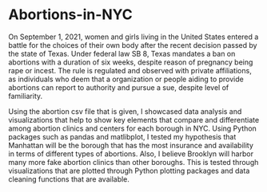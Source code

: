 # Abortions-in-NYC

On September 1, 2021, women and girls living in the United States entered a battle for the choices of their own body after the recent decision passed by the state of Texas. Under federal law SB 8, Texas mandates a ban on abortions with a duration of six weeks, despite reason of pregnancy being rape or incest. The rule is regulated and observed with private affiliations, as individuals who deem that a organization or people aiding to provide abortions can report to authority and pursue a sue, despite level of familiarity.

Using the abortion csv file that is given, I showcased data analysis and visualizations that help to show key elements that compare and differentiate among abortion clinics and centers for each borough in NYC. Using Python packages such as pandas and matlibplot, I tested my hypothesis that Manhattan will be the borough that has the most insurance and availability in terms of different types of abortions. Also, I believe Brooklyn will harbor  many more fake abortion clinics than other boroughs. This is tested through visualizations that are plotted through Python plotting packages and data cleaning functions that are available. 

